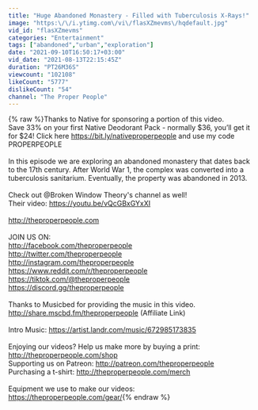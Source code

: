 ```yaml
---
title: "Huge Abandoned Monastery - Filled with Tuberculosis X-Rays!"
image: "https:\/\/i.ytimg.com\/vi\/flasXZmevms\/hqdefault.jpg"
vid_id: "flasXZmevms"
categories: "Entertainment"
tags: ["abandoned","urban","exploration"]
date: "2021-09-10T16:50:17+03:00"
vid_date: "2021-08-13T22:15:45Z"
duration: "PT26M36S"
viewcount: "102108"
likeCount: "5777"
dislikeCount: "54"
channel: "The Proper People"
---
```

{% raw %}Thanks to Native for sponsoring a portion of this video.<br />Save 33% on your first Native Deodorant Pack - normally $36, you’ll get it for $24! Click here <a rel="nofollow" target="blank" href="https://bit.ly/nativeproperpeople">https://bit.ly/nativeproperpeople</a> and use my code PROPERPEOPLE<br /><br />In this episode we are exploring an abandoned monastery that dates back to the 17th century. After World War 1, the complex was converted into a tuberculosis sanitarium. Eventually, the property was abandoned in 2013.<br /><br />Check out @Broken Window Theory's channel as well!<br />Their video: <a rel="nofollow" target="blank" href="https://youtu.be/vQcGBxGYxXI">https://youtu.be/vQcGBxGYxXI</a><br /><br /><a rel="nofollow" target="blank" href="http://theproperpeople.com">http://theproperpeople.com</a><br /><br />JOIN US ON:<br /><a rel="nofollow" target="blank" href="http://facebook.com/theproperpeople">http://facebook.com/theproperpeople</a><br /><a rel="nofollow" target="blank" href="http://twitter.com/theproperpeople">http://twitter.com/theproperpeople</a><br /><a rel="nofollow" target="blank" href="http://instagram.com/theproperpeople">http://instagram.com/theproperpeople</a><br /><a rel="nofollow" target="blank" href="https://www.reddit.com/r/theproperpeople">https://www.reddit.com/r/theproperpeople</a><br /><a rel="nofollow" target="blank" href="https://tiktok.com/@theproperpeople">https://tiktok.com/@theproperpeople</a><br /><a rel="nofollow" target="blank" href="https://discord.gg/theproperpeople">https://discord.gg/theproperpeople</a><br /><br />Thanks to Musicbed for providing the music in this video.<br /><a rel="nofollow" target="blank" href="http://share.mscbd.fm/theproperpeople">http://share.mscbd.fm/theproperpeople</a> (Affiliate Link)<br /><br />Intro Music: <a rel="nofollow" target="blank" href="https://artist.landr.com/music/672985173835">https://artist.landr.com/music/672985173835</a><br /><br />Enjoying our videos? Help us make more by buying a print: <a rel="nofollow" target="blank" href="http://theproperpeople.com/shop">http://theproperpeople.com/shop</a><br />Supporting us on Patreon: <a rel="nofollow" target="blank" href="http://patreon.com/theproperpeople">http://patreon.com/theproperpeople</a><br />Purchasing a t-shirt: <a rel="nofollow" target="blank" href="http://theproperpeople.com/merch">http://theproperpeople.com/merch</a><br /><br />Equipment we use to make our videos: <a rel="nofollow" target="blank" href="https://theproperpeople.com/gear/">https://theproperpeople.com/gear/</a>{% endraw %}
